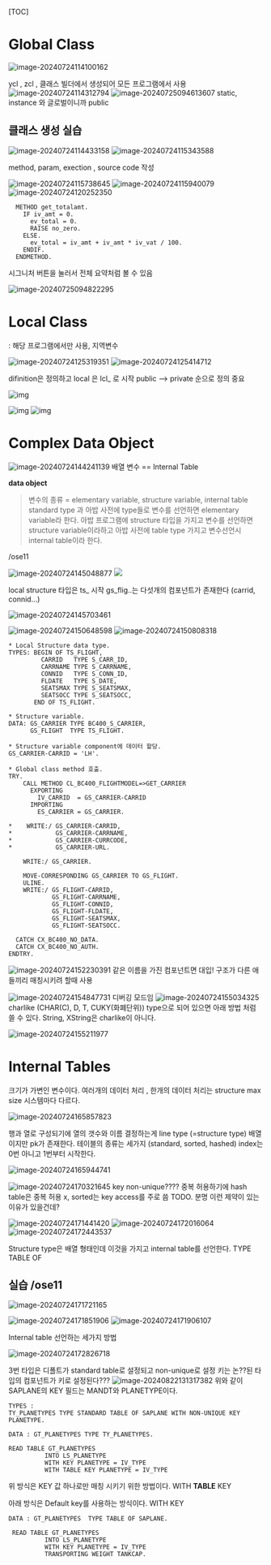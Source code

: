 [TOC]

# Global Class

![image-20240724114100162](./../img/image-20240724114100162.png)

ycl , zcl , 클래스 빌더에서 생성되어 모든 프로그램에서 사용
![image-20240724114312794](./../img/image-20240724114312794.png)
![image-20240725094613607](./../img/image-20240725094613607.png)
static, instance 와 글로벌이니까 public

## 클래스 생성 실습

![image-20240724114433158](./../img/image-20240724114433158.png)
![image-20240724115343588](./../img/image-20240724115343588.png)

method, param, exection , source code 작성

![image-20240724115738645](./../img/image-20240724115738645.png)
![image-20240724115940079](./../img/image-20240724115940079.png)
![image-20240724120252350](./../img/image-20240724120252350.png)

```abap
  METHOD get_totalamt.
    IF iv_amt = 0.
      ev_total = 0.
      RAISE no_zero.
    ELSE.
      ev_total = iv_amt + iv_amt * iv_vat / 100.
    ENDIF.
  ENDMETHOD.
````

시그니처 버튼을 눌러서 전체 요약처럼 볼 수 있음

![image-20240725094822295](./../img/image-20240725094822295.png)

# Local Class

: 해당 프로그램에서만 사용, 지역변수

![image-20240724125319351](./../img/image-20240724125319351.png)
![image-20240724125414712](./../img/image-20240724125414712.png)

difinition은 정의하고 local 은 lcl_ 로 시작 public --> private 순으로 정의 중요

![img](./../img/image.png)

![img](./../img/image-1721811592668-3.png)
![img](./../img/image-1721811603416-6.png)

# Complex Data Object

![image-20240724144241139](./../img/image-20240724144241139.png)
배열 변수 == Internal Table 

**data object**

> 변수의 종류 = elementary  variable, structure variable, internal table
> standard type 과 아밥 사전에 type들로 변수를 선언하면 elementary variable라 한다.
> 아밥 프로그램에 structure 타입을 가지고 변수를 선언하면 structure variable이라하고
> 아밥 사전에 table type 가지고 변수선언시 internal table이라 한다.

/ose11

![image-20240724145048877](./../img/image-20240724145048877.png)
![
](./../img/image-20240724145100058.png)

local structure 타입은 ts_ 시작
gs_flig..는 다섯개의 컴포넌트가 존재한다 (carrid, connid...)

![image-20240724145703461](./../img/image-20240724145703461.png)

![image-20240724150648598](./../img/image-20240724150648598.png)
![image-20240724150808318](./../img/image-20240724150808318.png)

```ABAP
* Local Structure data type.
TYPES: BEGIN OF TS_FLIGHT,
         CARRID   TYPE S_CARR_ID,
         CARRNAME TYPE S_CARRNAME,
         CONNID   TYPE S_CONN_ID,
         FLDATE   TYPE S_DATE,
         SEATSMAX TYPE S_SEATSMAX,
         SEATSOCC TYPE S_SEATSOCC,
       END OF TS_FLIGHT.

* Structure variable.
DATA: GS_CARRIER TYPE BC400_S_CARRIER,
      GS_FLIGHT  TYPE TS_FLIGHT.

* Structure variable component에 데이터 할당.
GS_CARRIER-CARRID = 'LH'.

* Global class method 호출.
TRY.
    CALL METHOD CL_BC400_FLIGHTMODEL=>GET_CARRIER
      EXPORTING
        IV_CARRID  = GS_CARRIER-CARRID
      IMPORTING
        ES_CARRIER = GS_CARRIER.

*    WRITE:/ GS_CARRIER-CARRID,
*            GS_CARRIER-CARRNAME,
*            GS_CARRIER-CURRCODE,
*            GS_CARRIER-URL.

    WRITE:/ GS_CARRIER.

    MOVE-CORRESPONDING GS_CARRIER TO GS_FLIGHT.
    ULINE.
    WRITE:/ GS_FLIGHT-CARRID,
            GS_FLIGHT-CARRNAME,
            GS_FLIGHT-CONNID,
            GS_FLIGHT-FLDATE,
            GS_FLIGHT-SEATSMAX,
            GS_FLIGHT-SEATSOCC.

  CATCH CX_BC400_NO_DATA.
  CATCH CX_BC400_NO_AUTH.
ENDTRY.
```

![image-20240724152230391](./../img/image-20240724152230391.png)
같은 이름을 가진 컴포넌트면 대입!
구조가 다른 애들끼리 매칭시키려 할때 사용

![image-20240724154847731](./../img/image-20240724154847731.png)
디버깅 모드임
![image-20240724155034325](./../img/image-20240724155034325.png)
charlike (CHAR(C), D, T, CUKY(화폐단위)) type으로 되어 있으면 아래 방법 처럼 쓸 수 있다. String, XString은 charlike이 아니다.

![image-20240724155211977](./../img/image-20240724155211977.png)

# Internal Tables

크기가 가변인 변수이다. 여러개의 데이터 처리 , 한개의 데이터 처리는 structure
max size 시스템마다 다르다.

![image-20240724165857823](./../img/image-20240724165857823.png)

행과 열로 구성되기에 열의 갯수와 이름 결정하는게 line type (=structure type)
배열이지만 pk가 존재한다. 
테이블의 종류는 세가지 (standard, sorted, hashed)
index는 0번 아니고 1번부터 시작한다.

![image-20240724165944741](./../img/image-20240724165944741.png)

![image-20240724170321645](./../img/image-20240724170321645.png)
key non-unique???? 중복 허용하기에
hash table은 중복 허용 x, sorted는 key access를 주로 씀
TODO. 분명 이런 제약이 있는 이유가 있을건데?

![image-20240724171441420](./../img/image-20240724171441420.png)
![image-20240724172016064](./../img/image-20240724172016064.png)
![image-20240724172443537](./../img/image-20240724172443537.png)

Structure type은 배열 형태인데 이것을 가지고 internal table를 선언한다.
TYPE TABLE OF

## 실습 /ose11

![image-20240724171721165](./../img/image-20240724171721165.png)

![image-20240724171851906](./../img/image-20240724171851906.png)
![image-20240724171906107](./../img/image-20240724171906107.png)

Internal table 선언하는 세가지 방법

![image-20240724172826718](./../img/image-20240724172826718.png)

3번 타입은 디폴트가 standard table로 설정되고 non-unique로 설정
키는 논??된 타입의 컴포넌트가 키로 설정된다???
![image-20240822131317382](./../img/image-20240822131317382.png)
위와 같이 SAPLANE의 KEY 필드는 MANDT와 PLANETYPE이다.

```ABAP
TYPES : 
TY_PLANETYPES TYPE STANDARD TABLE OF SAPLANE WITH NON-UNIQUE KEY PLANETYPE.

DATA : GT_PLANETYPES TYPE TY_PLANETYPES.

READ TABLE GT_PLANETYPES
          INTO LS_PLANETYPE
          WITH KEY PLANETYPE = IV_TYPE
          WITH TABLE KEY PLANETYPE = IV_TYPE
```

위 방식은 KEY 값 하나로만 매칭 시키기 위한 방법이다.
WITH **TABLE** KEY

아래 방식은 Default key를 사용하는 방식이다.
WITH KEY

```ABAP
DATA : GT_PLANETYPES  TYPE TABLE OF SAPLANE.

 READ TABLE GT_PLANETYPES
          INTO LS_PLANETYPE
          WITH KEY PLANETYPE = IV_TYPE
          TRANSPORTING WEIGHT TANKCAP.
```



